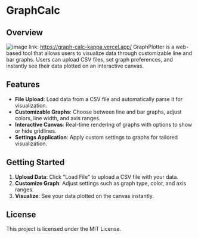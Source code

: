 # GraphCalc

## Overview
![image](https://github.com/user-attachments/assets/90b88e4b-6486-4d7e-90d2-85066ab0fe1e)
link: https://graph-calc-kappa.vercel.app/
GraphPlotter is a web-based tool that allows users to visualize data through customizable line and bar graphs. Users can upload CSV files, set graph preferences, and instantly see their data plotted on an interactive canvas.

## Features

- **File Upload**: Load data from a CSV file and automatically parse it for visualization.
- **Customizable Graphs**: Choose between line and bar graphs, adjust colors, line width, and axis ranges.
- **Interactive Canvas**: Real-time rendering of graphs with options to show or hide gridlines.
- **Settings Application**: Apply custom settings to graphs for tailored visualization.

## Getting Started

1. **Upload Data**: Click "Load File" to upload a CSV file with your data.
2. **Customize Graph**: Adjust settings such as graph type, color, and axis ranges.
3. **Visualize**: See your data plotted on the canvas instantly.

## License

This project is licensed under the MIT License.
